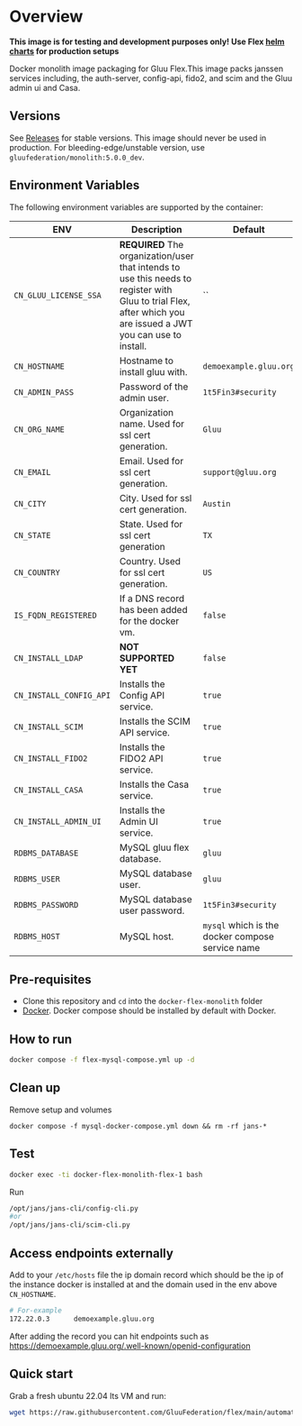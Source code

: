 # Overview

**This image is for testing and development purposes only! Use Flex [helm charts](../flex-cn-setup/pygluu/kubernetes/templates/helm/gluu) for production setups**

Docker monolith image packaging for Gluu Flex.This image packs janssen services including, the auth-server, config-api, fido2, and scim and the Gluu admin ui and Casa.

## Versions

See [Releases](https://github.com/GluuFederation/docker-flex-monolith/releases) for stable versions. This image should never be used in production.
For bleeding-edge/unstable version, use `gluufederation/monolith:5.0.0_dev`.

## Environment Variables

The following environment variables are supported by the container:

| ENV                     | Description                                                                                                                                                     | Default                                          |
|-------------------------|-----------------------------------------------------------------------------------------------------------------------------------------------------------------|--------------------------------------------------|
| `CN_GLUU_LICENSE_SSA`   | **REQUIRED** The organization/user that intends to use this needs to register with Gluu to trial Flex, after which you are issued a JWT you can use to install. | ``                                               |
| `CN_HOSTNAME`           | Hostname to install gluu with.                                                                                                                                  | `demoexample.gluu.org`                           |
| `CN_ADMIN_PASS`         | Password of the admin user.                                                                                                                                     | `1t5Fin3#security`                               |
| `CN_ORG_NAME`           | Organization name. Used for ssl cert generation.                                                                                                                | `Gluu`                                           |
| `CN_EMAIL`              | Email. Used for ssl cert generation.                                                                                                                            | `support@gluu.org`                               |
| `CN_CITY`               | City. Used for ssl cert generation.                                                                                                                             | `Austin`                                         |
| `CN_STATE`              | State. Used for ssl cert generation                                                                                                                             | `TX`                                             |
| `CN_COUNTRY`            | Country. Used for ssl cert generation.                                                                                                                          | `US`                                             |
| `IS_FQDN_REGISTERED`    | If a DNS record has been added for the docker vm.                                                                                                               | `false`                                          |
| `CN_INSTALL_LDAP`       | **NOT SUPPORTED YET**                                                                                                                                           | `false`                                          |
| `CN_INSTALL_CONFIG_API` | Installs the Config API service.                                                                                                                                | `true`                                           |
| `CN_INSTALL_SCIM`       | Installs the SCIM  API service.                                                                                                                                 | `true`                                           |
| `CN_INSTALL_FIDO2`      | Installs the FIDO2 API service.                                                                                                                                 | `true`                                           |
| `CN_INSTALL_CASA`       | Installs the Casa service.                                                                                                                                      | `true`                                           |
| `CN_INSTALL_ADMIN_UI`   | Installs the Admin UI service.                                                                                                                                  | `true`                                           |
| `RDBMS_DATABASE`        | MySQL gluu flex database.                                                                                                                                       | `gluu`                                           |
| `RDBMS_USER`            | MySQL database user.                                                                                                                                            | `gluu`                                           |
| `RDBMS_PASSWORD`        | MySQL database user password.                                                                                                                                   | `1t5Fin3#security`                               |
| `RDBMS_HOST`            | MySQL host.                                                                                                                                                     | `mysql` which is the docker compose service name |


## Pre-requisites
- Clone this repository and `cd` into the `docker-flex-monolith` folder
- [Docker](https://docs.docker.com/install). Docker compose should be installed by default with Docker.

## How to run

```bash
docker compose -f flex-mysql-compose.yml up -d
```

## Clean up

Remove setup and volumes

```
docker compose -f mysql-docker-compose.yml down && rm -rf jans-*
```

## Test

```bash
docker exec -ti docker-flex-monolith-flex-1 bash
```

Run 
```bash
/opt/jans/jans-cli/config-cli.py
#or
/opt/jans/jans-cli/scim-cli.py
```

## Access endpoints externally

Add to your `/etc/hosts` file the ip domain record which should be the ip of the instance docker is installed at and the domain used in the env above `CN_HOSTNAME`.

```bash
# For-example
172.22.0.3      demoexample.gluu.org
```

After adding the record you can hit endpoints such as https://demoexample.gluu.org/.well-known/openid-configuration

## Quick start 

Grab a fresh ubuntu 22.04 lts VM and run:

```bash
wget https://raw.githubusercontent.com/GluuFederation/flex/main/automation/startflexmonolithdemo.sh && chmod u+x startflexmonolithdemo.sh && sudo bash startflexmonolithdemo.sh demoexample.gluu.org MYSQL
```
